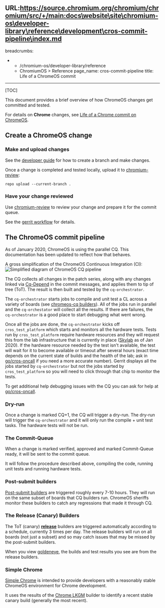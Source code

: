 URL:https://source.chromium.org/chromium/chromium/src/+/main:docs\website\site\chromium-os\developer-library\reference\development\cros-commit-pipeline\index.md
---
breadcrumbs:
- - /chromium-os/developer-library/reference
  - ChromiumOS > Reference
page_name: cros-commit-pipeline
title: Life of a ChromeOS commit
---

[TOC]

This document provides a brief overview of how ChromeOS changes get committed
and tested.

For details on **Chrome** changes, see
[Life of a Chrome commit on ChromeOS](/chromium-os/developer-library/guides/development/chrome-commit-pipeline).

## Create a ChromeOS change

### Make and upload changes

See the [developer guide] for how to create a branch and make changes.

Once a change is completed and tested locally, upload it to [chromium-review]:

```repo upload --current-branch .```

### Have your change reviewed

Use [chromium-review] to review your change and prepare it for the commit queue.

See the [gerrit workflow] for details.

## The ChromeOS commit pipeline

As of January 2020, ChromeOS is using the parallel CQ. This documentation has
been updated to reflect how that behaves.

A gross simplification of the ChromeOS Continuous Integration (CI):
![Simplified diagram of ChromeOS CQ pipeline](/chromium-os/developer-library/reference/development/cros-commit-pipeline/simplified_cq_pipeline.png)

The CQ collects all changes in the patch series, along with any changes linked
via [Cq-Depend] in the commit messages, and applies them to tip of tree (ToT).
The result is then built and tested by the `cq-orchestrator`.

The `cq-orchestrator` starts jobs to compile and unit test a CL across a variety
of boards (see [chromeos-cq builders]). All of the jobs run in parallel and the
`cq-orchestator` will collect all the results. If there are failures, the
`cq-orchestrator` is a good place to start debugging what went wrong.

Once all the jobs are done, the `cq-orchestrator` kicks off `cros_test_platform`
which starts and monitors all the hardware tests. Tests run by
`cros_test_platform` require hardware resources and they will request this from
the lab infrastructure that is currently in place ([Skylab] as of Jan 2020). If
the hardware resource needed by the test isn't available, the test will wait for
it to become available or timeout after several hours (exact time depends on the
current state of builds and the health of the lab; ask in [go/cros-oncall] if
you need a more accurate number).  Gerrit displays all the jobs started by
`cq-orchestrator` but not the jobs started by `cros_test_platform` so you will
need to click through that chip to monitor the tests.

To get additional help debugging issues with the CQ you can ask for help at
[go/cros-oncall].

### Dry-run

Once a change is marked CQ+1, the CQ will trigger a dry-run. The dry-run will
trigger the `cq-orchestrator` and it will only run the compile + unit test
tasks.  The hardware tests will not be run.

### The Commit-Queue

When a change is marked verified, approved and marked Commit-Queue ready, it
will be sent to the commit queue.

It will follow the procedure described above, compiling the code, running unit
tests and running hardware tests.

### Post-submit builders

[Post-submit builders] are triggered roughly every 7-10 hours. They will run on
the same subset of boards that CQ builders run. ChromeOS sheriffs monitor these
builders to catch any regressions that made it through CQ.

### The Release (Canary) Builders

The ToT (canary) **[release]** builders are triggered automatically according
to a schedule, currently 3 times per day. The release builders will run on all
boards (not just a subset) and so may catch issues that may be missed by the
post-submit builders.

When you view [goldeneye], the builds and test results you see are from the
release builders.

### Simple Chrome

[Simple Chrome] is intended to provide developers with a reasonably stable
ChromeOS environment for Chrome development.

It uses the results of the [Chrome LKGM] builder to identify a recent stable
canary build (generally the most recent).


[chromium-review]: https://chromium-review.googlesource.com
[developer guide]: /chromium-os/developer-library/guides/development/developer-guide/
[gerrit workflow]: /chromium-os/developer-library/guides/development/contributing/#Going-through-review
[Cq-Depend]: /chromium-os/developer-library/guides/development/contributing/#CQ-DEPEND
[chromeos-cq builders]: https://ci.chromium.org/p/chromeos/g/chromeos.cq/builders
[Skylab]: https://goto.corp.google.com/chromeos-skylab-doc
[go/cros-oncall]: https://goto.corp.google.com/cros-oncall
[release]: https://cros-goldeneye.corp.google.com/chromeos/legoland/builderSummary?builderGroups=release&buildBranch=master
[goldeneye]: https://goto.corp.google.com/goldeneye
[Post-submit builders]: https://ci.chromium.org/p/chromeos/g/chromeos.postsubmit/builders
[Simple Chrome]: /chromium-os/developer-library/guides/development/simple-chrome-workflow/
[Chrome LKGM]: https://yaqs.googleplex.com/eng/q/5254238507106304
